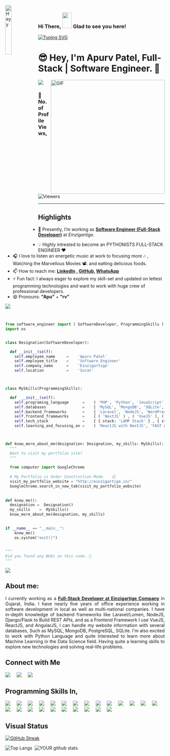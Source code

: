 <img align="left" src="https://camo.githubusercontent.com/d3a9f3a787ffc69aa73aa0a5cb5a29b968b823b62d80f7b589a705664dde9e2b/68747470733a2f2f7777772e627970656f706c652e636f6d2f77702d636f6e74656e742f75706c6f6164732f323031392f30332f70656f706c652d61742d776f726b2e676966" alt="Heyy" width="20%" />

### Hi There, <img src="https://raw.githubusercontent.com/iampavangandhi/iampavangandhi/master/gifs/Hi.gif" width="30px" height="50px">   Glad to see you here!

[![Typing SVG](https://readme-typing-svg.herokuapp.com/?size=45&width=600&center=true&vCenter=true&color=FD428E&font=Maven+Pro&lines=Hey,+I%27m+Full-Stack+Developer;Hey,+I%27m+Full-Stack+Developer;Hey,+I%27m+Full+Stack+Developer)](https://git.io/typing-svg)
# 😎 Hey, I'm **Apurv Patel**, Full-Stack | Software Engineer. 🔰 

<!-- 

<div class="text-danger"> <b> Thanks to Reach out My Page here, </b> </div> -->

<!--  https://user-images.githubusercontent.com/57037068/88589670-8c77e580-d06a-11ea-8067-696c17a6a496.gif   -->

<img src="https://raw.githubusercontent.com/andreasbm/readme/master/assets/lines/water.png" />



<img align="right" alt="GIF" src="https://gifimage.net/wp-content/uploads/2018/06/trabajo-gif-4.gif" width="360"/>


### :eyes: No. of Profile Views,
<img alt="Viewers" src="https://komarev.com/ghpvc/?username=Apurv3027&color=green&style=flat-square"/>
<!-- Place this tag where you want the button to render. -->
<!-- <a class="github-button" href="https://github.com/Apurv3027" data-color-scheme="no-preference: dark; light: light; dark: dark;" data-size="large" aria-label="Follow @Apurv3027 on GitHub">Follow @Apurv3027</a> -->

<!-- <img src="https://raw.githubusercontent.com/andreasbm/readme/master/assets/lines/colored.png" /> -->
<hr />

## Highlights

<ul>
 
 <li> <p class="text-align: justify;">🔭 Presently, I’m working as <a href="https://www.linkedin.com/in/apurv3027/"><b>Software Engineer (Full-Stack Developer)</b></a> at <i>Einzigartige</i>.</p></li>
 
 <li> 💡 Highly intrested to become an PYTHONISTS FULL-STACK ENGINEER ❤️</li>
 <li> 🎧 I love to listen an energetic music at work to focusing more 🎶 , Watching the Marvellous Movies 📽️. and eatting delicious foods.</li>
 
 <li> 📫 How to reach me: <b> <a href="https://www.linkedin.com/in/apurv3027/" target="_blank" class="text-primary"> LinkedIn</a> , <a href="https://github.com/Apurv3027" target="_blank" class="text-dark"> GitHub</a>, <a href="tel:+91-9723567600" target="_blank" class="text-dark"> WhatsApp </a> </b> </li>
 
  <li> ⚡ Fun fact: I always eager to explore my skill-set and updated on lettest programming technologies and want to work with huge crew of professional developers.</li>
  <li> 😄 Pronouns: <b>"Apu"</b> + <b>"rv"</b> </li>
  
</ul>

<img src="https://raw.githubusercontent.com/andreasbm/readme/master/assets/lines/colored.png" />

``` python


from software_engineer import ( SoftwareDeveloper, ProgrammingSkills )
import os


class Designation(SoftwareDeveloper):

  def __init__(self):
    self.employee_name     =    'Apurv Patel'
    self.employee_title    =    'Software Engineer'
    self.company_name      =    'Einzigartige'
    self.location          =    'Surat'  



class MySkills(ProgrammingSkills):

  def  __init__(self):
    self.programing_language      =    ( 'PHP', 'Python', 'JavaScript', 'Flutter' )
    self.databases                =    [ 'MySQL', 'MongoDB', 'SQLite', 'PostgreSQL', 'Firebase' ]
    self.backend_frameworks       =    { 'Laravel', 'NodeJS', 'WordPress', 'Django' }
    self.frontend_frameworks      =    [ ( 'NextJS' ) , ( 'VueJS' ), ( 'ReactJS' ), ( 'AngularJS' )  ]  
    self.tech_stack               =    [ { stack: 'LAMP Stack' } , { stack : "WAMP Stack" }, { stack : "XAMPP Stack" } ]
    self.learning_and_focusing_on =    ( 'ReactJS with NextJS', 'FAST API', 'Django', 'AWS Services', 'CI & CD Development' )



def know_more_about_me(designation: Designation, my_skills: MySkills):
  """
  Want to visit my portfolio site?
  """
  
  from computer import GoogleChrome
  
  # My Portfolio is Under Construction Mode.   😉 
  visit_my_portfolio_website = "http://einzigartige.in/"
  GoogleChrome.search_in_new_tab(visit_my_portfolio_website)
 
  
def know_me():
  designation =  Designation()
  my_skills    =  MySkills()
  know_more_about_me(designation, my_skills)
  

if __name__ == "__main__":
    know_me()
    os.system("exit()")
    

"""
Did you found any BUGs on this code. 🤔
"""
```

 
<!-- - ⚡ Fun fact: ... -->
<!-- - 👯 I’m looking to collaborate on ... -->
<!-- - 🤔 I’m looking for help with ... -->
<!-- - 💬 Ask me about ... -->

<img src="https://raw.githubusercontent.com/andreasbm/readme/master/assets/lines/dark.png" />


## About me: 

<p style="text-align: justify;">
I currently working as a <a href="https://www.linkedin.com/in/apurv3027/"><b>Full-Stack Developer at Einzigartige Company</b></a> in Gujarat, India. I have nearly five years of office experience working in software development in local as well as multi-national companies. I have in-depth knowledge of backend frameworks like Laravel/Lumen, NodeJS, Django/Flask to Build REST APIs, and as a Frontend Framework I use VueJS, ReactJS, and AngularJS, I can handle my website information with several databases, Such as MySQL, MongoDB, PostgreSQL, SQLite. I'm also excited to work with Python Language and quite interested to learn more about Machine Learning in the Data Science field. Having quite a learning skills to explore new technologies and solving real-life problems.
</p>

 
<!-- <img src="https://raw.githubusercontent.com/andreasbm/readme/master/assets/lines/rainbow.png" /> -->

## Connect with Me

[<img src="https://img.shields.io/badge/linkedin-%230077B5.svg?&style=for-the-badge&logo=linkedin&logoColor=white" />](https://www.linkedin.com/in/apurv3027/) &nbsp;  &nbsp;
[<img src="https://img.shields.io/badge/instagram-%23FF00AA.svg?&style=for-the-badge&logo=instagram&logoColor=white" />](https://www.instagram.com/_.apurv_patel30/)
&nbsp;  &nbsp;
[<img src="https://img.shields.io/badge/Whatsapp-%2366ff99.svg?&style=for-the-badge&logo=whatsapp&logoColor=black" />]([https://www.instagram.com/_.apurv_patel30/](https://api.whatsapp.com/send?phone=919723510764&text=Hello))

<!-- <img src="https://raw.githubusercontent.com/andreasbm/readme/master/assets/lines/colored.png" /> -->

## Programming Skills In,
<img src="https://img.shields.io/badge/PHP-%233776AB.svg?&style=for-the-badge&logo=php&logoColor=white" />  &nbsp;  &nbsp;
<img src="https://img.shields.io/badge/laravel-%233776AB.svg?&style=for-the-badge&logo=laravel&logoColor=white" />    &nbsp; &nbsp;
<img src="https://img.shields.io/badge/javascript-%23D00000.svg?&style=for-the-badge&logo=javascript&logoColor=white" />  &nbsp; &nbsp;
<img src="https://img.shields.io/badge/ajax-%23D00000.svg?&style=for-the-badge&logo=ajax&logoColor=white" />   &nbsp; &nbsp;
<img src="https://img.shields.io/badge/reactjs-%23D00000.svg?&style=for-the-badge&logo=reactjs&logoColor=white" />    &nbsp; &nbsp;
<img src="https://img.shields.io/badge/vueJS-%23D00000.svg?&style=for-the-badge&logo=vueJS&logoColor=white" />   &nbsp; &nbsp;
<img src="https://img.shields.io/badge/Python-%FFFFFF.svg?&style=for-the-badge&logo=python&logoColor=white" />  &nbsp; &nbsp;
<img src="https://img.shields.io/badge/django-%FFFFFF.svg?&style=for-the-badge&logo=django&logoColor=white" />  &nbsp; &nbsp;
<img src="https://img.shields.io/badge/oncrawl-%FFFFFF.svg?&style=for-the-badge&logo=oncrawl&logoColor=white" />  &nbsp; &nbsp;
<img src="https://img.shields.io/badge/Gunicorn-%FFFFFF.svg?&style=for-the-badge&logo=Gunicorn&logoColor=white" />    &nbsp; &nbsp;
<img src="https://img.shields.io/badge/zoho-%23FF00AA.svg?&style=for-the-badge&logo=zoho&logoColor=white" />  &nbsp; &nbsp;
<img src="https://img.shields.io/badge/crm-%23FF00AA.svg?&style=for-the-badge&logo=crm&logoColor=white" />  &nbsp; &nbsp;
<img src="https://img.shields.io/badge/campaigns-%23FF00AA.svg?&style=for-the-badge&logo=campaigns&logoColor=white" />  &nbsp; &nbsp;
<img src="https://img.shields.io/badge/invoice-%23FF00AA.svg?&style=for-the-badge&logo=invoice&logoColor=white" />    &nbsp; &nbsp;
<img src="https://img.shields.io/badge/mail-%23FF00AA.svg?&style=for-the-badge&logo=mail&logoColor=white" />    &nbsp; &nbsp;
<img src="https://img.shields.io/badge/cliq-%23FF00AA.svg?&style=for-the-badge&logo=cliq&logoColor=white" />    &nbsp; &nbsp;
<img src="https://img.shields.io/badge/analytics-%23FF00AA.svg?&style=for-the-badge&logo=analytics&logoColor=white" />    &nbsp; &nbsp;
<img src="https://img.shields.io/badge/mysql-%233756AB.svg?&style=for-the-badge&logo=mysql&logoColor=white" />    &nbsp; &nbsp;
<img src="https://img.shields.io/badge/postgresql-%233756AB.svg?&style=for-the-badge&logo=postgresql&logoColor=white" />    &nbsp; &nbsp;
<img src="https://img.shields.io/badge/mongodb-%233756AB.svg?&style=for-the-badge&logo=mysql&logoColor=white" />    &nbsp; &nbsp;
<img src="https://img.shields.io/badge/firebase-%233756AB.svg?&style=for-the-badge&logo=firebase&logoColor=white" />  &nbsp; &nbsp;
<img src="https://img.shields.io/badge/flutter-%233756AB.svg?&style=for-the-badge&logo=flutter&logoColor=white" />   &nbsp; &nbsp;
<img src="https://img.shields.io/badge/Linux-%23FCC624.svg?&style=for-the-badge&logo=Linux&logoColor=white" />   &nbsp; &nbsp;
<img src="https://img.shields.io/badge/windows-%23FCC624.svg?&style=for-the-badge&logo=windows&logoColor=white" />  

<!-- <img src="https://raw.githubusercontent.com/andreasbm/readme/master/assets/lines/colored.png" /> -->

## Visual Status

[![GitHub Streak](https://github-readme-streak-stats.herokuapp.com/?user=Apurv3027&theme=radical)](https://git.io/streak-stats) 

![Top Langs](https://github-readme-stats.vercel.app/api/top-langs/?username=Apurv3027&show_icons=true&theme=radical)&nbsp; ![YOUR github stats](https://github-readme-stats.vercel.app/api?username=Apurv3027&show_icons=true&theme=radical)
